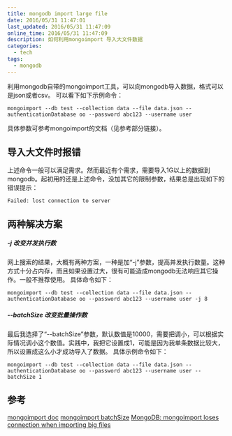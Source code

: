 ```yaml
---
title: mongodb import large file
date: 2016/05/31 11:47:01
last_updated: 2016/05/31 11:47:09
online_time: 2016/05/31 11:47:09
description: 如何利用mongoimport 导入大文件数据
categories:
  - tech
tags:
  - mongodb
---
```


利用mongodb自带的mongoimport工具，可以向mongodb导入数据，格式可以是json或者csv。
可以看下如下示例命令：
```
mongoimport --db test --collection data --file data.json --authenticationDatabase oo --password abc123 --username user
```
具体参数可参考mongoimport的文档（见参考部分链接）。

## 导入大文件时报错
上述命令一般可以满足需求。然而最近有个需求，需要导入1G以上的数据到mongodb。起初用的还是上述命令，没加其它的限制参数，结果总是出现如下的错误提示：
```
Failed: lost connection to server
```

## 两种解决方案
##### -j 改变并发执行数
网上搜索的结果，大概有两种方案，一种是加“-j”参数，提高并发执行数量。这种方式十分占内存，而且如果设置过大，很有可能造成mongodb无法响应其它操作。一般不推荐使用。
具体命令如下：
```
mongoimport --db test --collection data --file data.json --authenticationDatabase oo --password abc123 --username user -j 8
```

##### --batchSize 改变批量操作数
最后我选择了“--batchSize”参数，默认数值是10000，需要把调小，可以根据实际情况调小这个数值。实践中，我把它设置成1，可能是因为我单条数据比较大，所以设置成这么小才成功导入了数据。
具体示例命令如下：
```
mongoimport --db test --collection data --file data.json --authenticationDatabase oo --password abc123 --username user --batchSize 1
```

## 参考
[mongoimport doc](https://docs.mongodb.com/manual/reference/program/mongoimport/)
[mongoimport batchSize](https://jira.mongodb.org/browse/TOOLS-939)
[MongoDB: mongoimport loses connection when importing big files](http://stackoverflow.com/questions/33475505/mongodb-mongoimport-loses-connection-when-importing-big-files)
